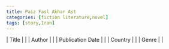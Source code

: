 ```yaml
---
title: Paiz Fasl Akhar Ast
categories: [fiction literature,novel]
tags: [story,Iran]
---
```

| Title |  |
| Author |  |
| Publication Date |   |
| Country |  |
| Genre |   |
        